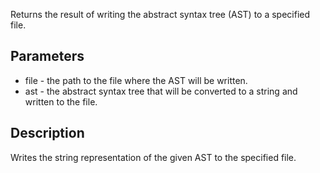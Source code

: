 Returns the result of writing the abstract syntax tree (AST) to a specified file.

## Parameters

- file - the path to the file where the AST will be written.
- ast - the abstract syntax tree that will be converted to a string and written to the file.

## Description
Writes the string representation of the given AST to the specified file.
